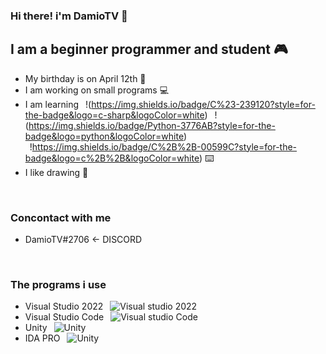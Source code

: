 ### Hi there! i'm DamioTV 👋

## I am a beginner programmer and student 🎮
- My birthday is on April 12th 🎂
- I am working on small programs 💻
- I am learning &ensp;!(https://img.shields.io/badge/C%23-239120?style=for-the-badge&logo=c-sharp&logoColor=white) &ensp;!(https://img.shields.io/badge/Python-3776AB?style=for-the-badge&logo=python&logoColor=white) &ensp;!https://img.shields.io/badge/C%2B%2B-00599C?style=for-the-badge&logo=c%2B%2B&logoColor=white) ⌨️
- I like drawing 📐
<br />

### Concontact with me
- DamioTV#2706 <- DISCORD 
<br />

### The programs i use
- Visual Studio 2022 &ensp;![Visual studio 2022]()
- Visual Studio Code &ensp;![Visual studio Code](https://img.shields.io/badge/-VsCode-2C2C32?style=flat-square&logo=visual-studio-code&logoColor=0078D7)
- Unity &ensp;![Unity]()
- IDA PRO &ensp;![Unity]()
